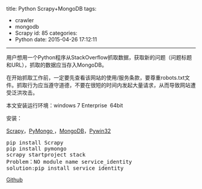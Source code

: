 title: Python Scrapy+MongoDB
tags:
  - crawler
  - mongodb
  - Scrapy
id: 85
categories:
  - Python
date: 2015-04-26 17:12:11
---

用户想用一个Python程序从StackOverflow抓取数据，获取新的问题（问题标题和URL），抓取的数据应当存入MongoDB。

在开始抓取工作前，一定要先查看该网站的使用/服务条款，要尊重robots.txt文件。抓取行为应当遵守道德，不要在很短的时间内发起大量请求，从而导致网站遭受泛洪攻击。

本文安装运行环境：windows 7 Enterprise  64bit

安装：

[Scrapy](http://scrapy.org/)，[PyMongo ](https://api.mongodb.org/python/current/)，[MongoDB](https://www.mongodb.org/)，[Pywin32](http://sourceforge.net/projects/pywin32/files/pywin32/)
<pre>pip install Scrapy
pip install pymongo
scrapy startproject stack
Problem：NO module name service_identity
solution:pip install service_identity</pre>
[Github](https://github.com/zhaohuizhang/ScrapySpider)